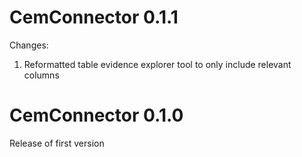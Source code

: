 CemConnector 0.1.1
==================
Changes:
1. Reformatted table evidence explorer tool to only include relevant columns

CemConnector 0.1.0
==================
Release of first version